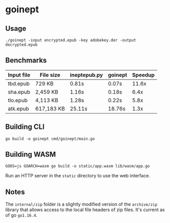 # goinept

## Usage

```
./goinept -input encrypted.epub -key adobekey.der -output decrypted.epub
```

## Benchmarks

| Input file | File size  | ineptepub.py | goinept | Speedup |
| ---------- | ---------- | ------------ | ------- | ------- |
| tbd.epub   | 729 KB     | 0.81s        | 0.07s   | 11.6x   |
| sha.epub   | 2,459 KB   | 1.16s        | 0.18s   | 6.4x    |
| tlo.epub   | 4,113 KB   | 1.28s        | 0.22s   | 5.8x    |
| atk.epub   | 617,183 KB | 25.11s       | 18.76s  | 1.3x    |

## Building CLI

```
go build -o goinept cmd/goinept/main.go
```

## Building WASM

```
GOOS=js GOARCH=wasm go build -o static/app.wasm lib/wasm/app.go
```

Run an HTTP server in the `static` directory to use the web interface.

## Notes

The `internal/zip` folder is a slightly modified version of the `archive/zip` library that allows access to the local file headers of zip files. It's current as of go `go1.16.4`.
